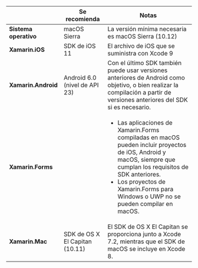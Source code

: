 ||Se recomienda|Notas|
|---|---|---|
|**Sistema operativo**|macOS Sierra|La versión mínima necesaria es macOS Sierra (10.12)|
|**Xamarin.iOS**|SDK de iOS 11|El archivo de iOS que se suministra con Xcode 9|
|**Xamarin.Android**|Android 6.0 (nivel de API 23)|Con el último SDK también puede usar versiones anteriores de Android como objetivo, o bien realizar la compilación a partir de versiones anteriores del SDK si es necesario.|
|**Xamarin.Forms**||<ul><li>Las aplicaciones de Xamarin.Forms compiladas en macOS pueden incluir proyectos de iOS, Android y macOS, siempre que cumplan los requisitos de SDK anteriores.</li><li>Los proyectos de Xamarin.Forms para Windows o UWP no se pueden compilar en macOS.</li></ul>|
|**Xamarin.Mac**|SDK de OS X El Capitan (10.11)|El SDK de OS X El Capitan se proporciona junto a Xcode 7.2, mientras que el SDK de macOS se incluye en Xcode 8.|
